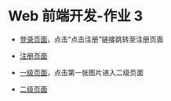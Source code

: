 # Web 前端开发-作业 3

- [登录页面](login.html)，点击“点击注册”链接跳转至注册页面

- [注册页面](register.html)

- [一级页面](index.html)，点击第一张图片进入二级页面

- [二级页面](img3.html)

	